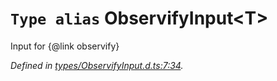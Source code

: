 # `Type alias` ObservifyInput\<T>

Input for {@link observify}

*Defined in [types/ObservifyInput.d.ts:7:34](https://github.com/Alorel/rxutils/blob/9057654/projects/rxutils/types/ObservifyInput.d.ts#L7).*